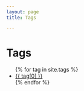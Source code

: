 ```yaml
---
layout: page
title: Tags 

---
```


<div class="page-content wc-container">
	<div class="post">
		<h1>Tags</h1>  
		<ul>
			{% for tag in site.tags %}
			<li><a href="{{site.baseurl}}?tag={{ tag[0] }}">{{ tag[0] }}</a></li>
			{% endfor %}
		</ul>
	</div>
</div>
